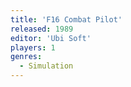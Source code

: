 ```yaml
---
title: 'F16 Combat Pilot'
released: 1989
editor: 'Ubi Soft'
players: 1
genres:
  - Simulation
---
```

